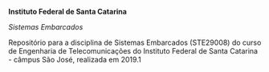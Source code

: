 **Instituto Federal de Santa Catarina**

*Sistemas Embarcados*

Repositório para a disciplina de Sistemas Embarcados (STE29008) do curso de Engenharia de Telecomunicações do Instituto Federal de Santa Catarina - câmpus São José, realizada em 2019.1

